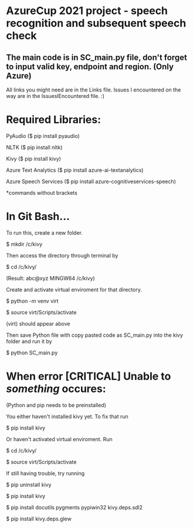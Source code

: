 # AzureCup 2021 project - speech recognition and subsequent speech check

## The main code is in SC_main.py file, don't forget to input valid key, endpoint and region. (Only Azure)

All links you might need are in the Links file. Issues I encountered on the way are in the IssuesIEncountered file. :)

# Required Libraries: 

PyAudio ($ pip install pyaudio)

NLTK ($ pip install nltk)

Kivy ($ pip install kivy)

Azure Text Analytics ($ pip install azure-ai-textanalytics)

Azure Speech Services ($ pip install azure-cognitiveservices-speech)

*commands without brackets

# In Git Bash...
To run this, create a new folder.

  $ mkdir /c/kivy

Then access the directory through terminal by

  $ cd /c/kivy/

(Result: abc@xyz MINGW64 /c/kivy)

Create and activate virtual enviroment for that directory.

  $ python -m venv virt

  $ source virt/Scripts/activate

(virt) should appear above

Then save Python file with copy pasted code as SC_main.py into the kivy folder and run it by

  $ python SC_main.py
  

# When error [CRITICAL] Unable to *something* occures:
(Python and pip needs to be preinstalled)

You either haven't installed kivy yet. To fix that run 

  $ pip install kivy

Or haven't activated virtual enviroment. Run

  $ cd /c/kivy/

  $ source virt/Scripts/activate


If still having trouble, try running 

  $ pip uninstall kivy

  $ pip install kivy

  $ pip install docutils pygments pypiwin32 kivy.deps.sdl2

  $ pip install kivy.deps.glew




